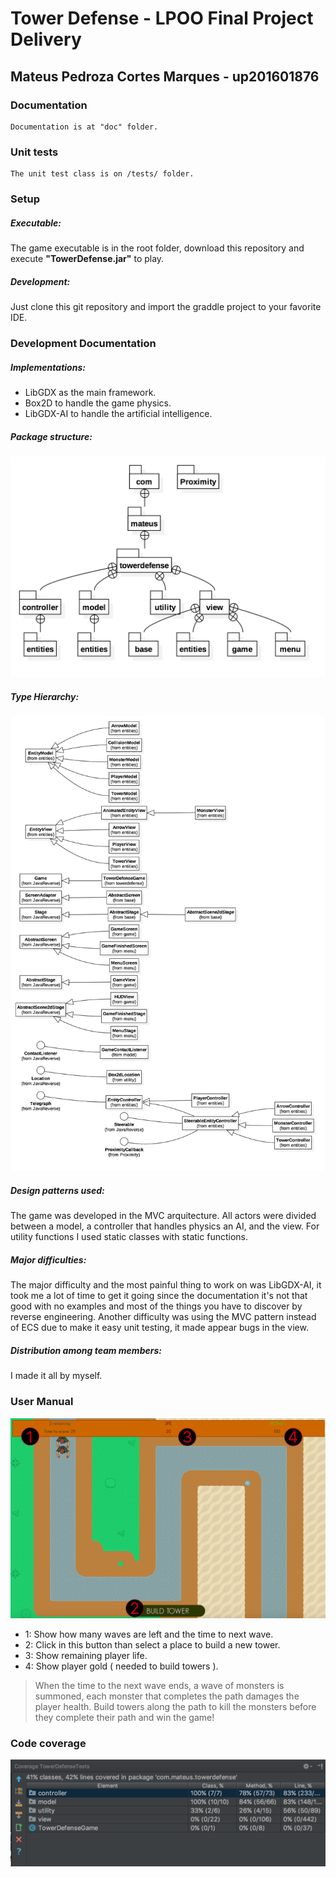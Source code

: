 # Tower Defense - LPOO Final Project Delivery
## Mateus Pedroza Cortes Marques - up201601876

### Documentation
    Documentation is at "doc" folder.
    
### Unit tests
    The unit test class is on /tests/ folder.
    
### Setup
##### Executable:
The game executable is in the root folder, download this repository and execute <b>"TowerDefense.jar"</b> to play.

##### Development:
Just clone this git repository and import the graddle project to your favorite IDE.
    
### Development Documentation

##### Implementations:
* LibGDX as the main framework.
* Box2D to handle the game physics.
* LibGDX-AI to handle the artificial intelligence.

##### Package structure:
![alt text](/images/packageStructure.png)

##### Type Hierarchy:
![alt text](/images/TypeHierarchy.png)

##### Design patterns used:
The game was developed in the MVC arquitecture. 
All actors were divided between a model, a controller that handles physics an AI, and the view.
For utility functions I used static classes with static functions.

##### Major difficulties:
 The major difficulty and the most painful thing to work on was LibGDX-AI, it took me a lot of time to get it going since the documentation it's not that good with no examples and most of the things you have to discover by reverse engineering.
    Another difficulty was using the MVC pattern instead of ECS due to make it easy unit testing, it made appear bugs in the view.
      
##### Distribution among team members:
   I made it all by myself.
   
### User Manual
![alt text](/images/manual.png)
- 1: Show how many waves are left and the time to next wave.
- 2: Click in this button than select a place to build a new tower.
- 3: Show remaining player life.
- 4: Show player gold ( needed to build towers ).

> When the time to the next wave ends, a wave of monsters is summoned, each monster that completes the path damages the player health.
> Build towers along the path to kill the monsters before they complete their path and win the game!
    
### Code coverage
![alt text](/images/coverage.png)